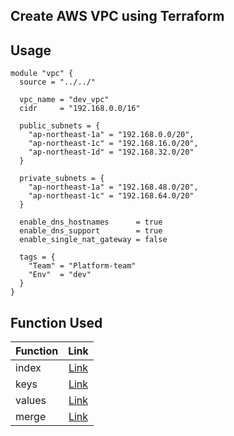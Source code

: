 ## Create AWS VPC using Terraform

## Usage
```
module "vpc" {
  source = "../../"

  vpc_name = "dev_vpc"
  cidr     = "192.168.0.0/16"

  public_subnets = {
    "ap-northeast-1a" = "192.168.0.0/20",
    "ap-northeast-1c" = "192.168.16.0/20",
    "ap-northeast-1d" = "192.168.32.0/20"
  }

  private_subnets = {
    "ap-northeast-1a" = "192.168.48.0/20",
    "ap-northeast-1c" = "192.168.64.0/20"
  }

  enable_dns_hostnames      = true
  enable_dns_support        = true
  enable_single_nat_gateway = false

  tags = {
    "Team" = "Platform-team"
    "Env"  = "dev"
  }
}
```

## Function Used

| Function        | Link         
| ------------- |:-------------:| 
| index      | [Link](https://developer.hashicorp.com/terraform/language/functions/index_function)
| keys       | [Link](https://developer.hashicorp.com/terraform/language/functions/keys)   
| values     | [Link](https://developer.hashicorp.com/terraform/language/functions/values)
| merge      | [Link](https://developer.hashicorp.com/terraform/language/functions/merge)
